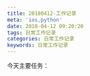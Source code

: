 ```yaml
---
title: 20180412-工作记录
meta: 'ios,python'
date: 2018-04-12 09:20:20
tags: 日常工作记录
categories: 日常工作记录
keywords: 日常工作记录
---
```


今天主要任务：